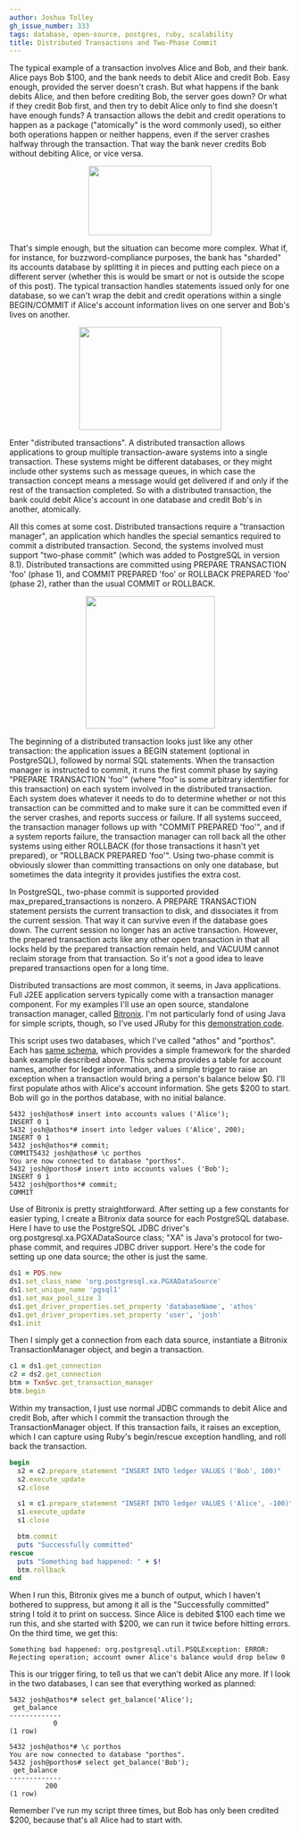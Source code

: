 ```yaml
---
author: Joshua Tolley
gh_issue_number: 333
tags: database, open-source, postgres, ruby, scalability
title: Distributed Transactions and Two-Phase Commit
---
```




The typical example of a transaction involves Alice and Bob, and their bank. Alice pays Bob $100, and the bank needs to debit Alice and credit Bob. Easy enough, provided the server doesn't crash. But what happens if the bank debits Alice, and then before crediting Bob, the server goes down? Or what if they credit Bob first, and then try to debit Alice only to find she doesn't have enough funds? A transaction allows the debit and credit operations to happen as a package ("atomically" is the word commonly used), so either both operations happen or neither happens, even if the server crashes halfway through the transaction. That way the bank never credits Bob without debiting Alice, or vice versa.

<a href="/blog/2010/07/29/distributed-transactions-and-two-phase/image-0-big.png" onblur="try {parent.deselectBloggerImageGracefully();} catch(e) {}"><img alt="" border="0" id="BLOGGER_PHOTO_ID_5499431340481218818" src="/blog/2010/07/29/distributed-transactions-and-two-phase/image-0.png" style="display:block; margin:0px auto 10px; text-align:center;cursor:pointer; cursor:hand;width: 220px; height: 124px;"/></a>

 

That's simple enough, but the situation can become more complex. What if, for instance, for buzzword-compliance purposes, the bank has "sharded" its accounts database by splitting it in pieces and putting each piece on a different server (whether this is would be smart or not is outside the scope of this post). The typical transaction handles statements issued only for one database, so we can't wrap the debit and credit operations within a single BEGIN/COMMIT if Alice's account information lives on one server and Bob's lives on another.

<a href="/blog/2010/07/29/distributed-transactions-and-two-phase/image-1-big.png" onblur="try {parent.deselectBloggerImageGracefully();} catch(e) {}"><img alt="" border="0" id="BLOGGER_PHOTO_ID_5499430402449915634" src="/blog/2010/07/29/distributed-transactions-and-two-phase/image-1.png" style="display:block; margin:0px auto 10px; text-align:center;cursor:pointer; cursor:hand;width: 255px; height: 184px;"/></a>

 

Enter "distributed transactions". A distributed transaction allows applications to group multiple transaction-aware systems into a single transaction. These systems might be different databases, or they might include other systems such as message queues, in which case the transaction concept means a message would get delivered if and only if the rest of the transaction completed. So with a distributed transaction, the bank could debit Alice's account in one database and credit Bob's in another, atomically.

All this comes at some cost. Distributed transactions require a "transaction manager", an application which handles the special semantics required to commit a distributed transaction. Second, the systems involved must support "two-phase commit" (which was added to PostgreSQL in version 8.1). Distributed transactions are committed using PREPARE TRANSACTION 'foo' (phase 1), and COMMIT PREPARED 'foo' or ROLLBACK PREPARED 'foo' (phase 2), rather than the usual COMMIT or ROLLBACK.

<a href="/blog/2010/07/29/distributed-transactions-and-two-phase/image-2-big.png" onblur="try {parent.deselectBloggerImageGracefully();} catch(e) {}"><img alt="" border="0" id="BLOGGER_PHOTO_ID_5499430097935795154" src="/blog/2010/07/29/distributed-transactions-and-two-phase/image-2.png" style="display:block; margin:0px auto 10px; text-align:center;cursor:pointer; cursor:hand;width: 231px; height: 237px;"/></a>

 

The beginning of a distributed transaction looks just like any other transaction: the application issues a BEGIN statement (optional in PostgreSQL), followed by normal SQL statements. When the transaction manager is instructed to commit, it runs the first commit phase by saying "PREPARE TRANSACTION 'foo'" (where "foo" is some arbitrary identifier for this transaction) on each system involved in the distributed transaction. Each system does whatever it needs to do to determine whether or not this transaction can be committed and to make sure it can be committed even if the server crashes, and reports success or failure. If all systems succeed, the transaction manager follows up with "COMMIT PREPARED 'foo'", and if a system reports failure, the transaction manager can roll back all the other systems using either ROLLBACK (for those transactions it hasn't yet prepared), or "ROLLBACK PREPARED 'foo'". Using two-phase commit is obviously slower than committing transactions on only one database, but sometimes the data integrity it provides justifies the extra cost.

In PostgreSQL, two-phase commit is supported provided max_prepared_transactions is nonzero. A PREPARE TRANSACTION statement persists the current transaction to disk, and  dissociates it from the current session. That way it can survive even if the database goes down. The current session no longer has an active transaction. However, the prepared transaction acts like any other open transaction in that all locks held by the prepared transaction remain held, and VACUUM cannot reclaim storage from that transaction. So it's not a good idea to leave prepared transactions open for a long time.

Distributed transactions are most common, it seems, in Java applications. Full J2EE application servers typically come with a transaction manager component. For my examples I'll use an open source, standalone transaction manager, called [Bitronix](http://docs.codehaus.org/display/BTM/Home). I'm not particularly fond of using Java for simple scripts, though, so I've used JRuby for this [demonstration code](http://josh.endpoint.com/bitronix.rb).

This script uses two databases, which I've called "athos" and "porthos". Each has [same schema](http://josh.endpoint.com/athos.sql), which provides a simple framework for the sharded bank example described above. This schema provides a table for account names, another for ledger information, and a simple trigger to raise an exception when a transaction would bring a person's balance below $0. I'll first populate athos with Alice's account information. She gets $200 to start. Bob will go in the porthos database, with no initial balance.

```nohighlight
5432 josh@athos# insert into accounts values ('Alice');
INSERT 0 1
5432 josh@athos*# insert into ledger values ('Alice', 200);
INSERT 0 1
5432 josh@athos*# commit;
COMMIT5432 josh@athos# \c porthos
You are now connected to database "porthos".
5432 josh@porthos# insert into accounts values ('Bob');
INSERT 0 1
5432 josh@porthos*# commit;
COMMIT
```

Use of Bitronix is pretty straightforward. After setting up a few constants for easier typing, I create a Bitronix data source for each PostgreSQL database. Here I have to use the PostgreSQL JDBC driver's org.postgresql.xa.PGXADataSource class; "XA" is Java's protocol for two-phase commit, and requires JDBC driver support. Here's the code for setting up one data source; the other is just the same.

```ruby
ds1 = PDS.new
ds1.set_class_name 'org.postgresql.xa.PGXADataSource'
ds1.set_unique_name 'pgsql1'
ds1.set_max_pool_size 3
ds1.get_driver_properties.set_property 'databaseName', 'athos'
ds1.get_driver_properties.set_property 'user', 'josh'
ds1.init
```

Then I simply get a connection from each data source, instantiate a Bitronix TransactionManager object, and begin a transaction.

```ruby
c1 = ds1.get_connection
c2 = ds2.get_connection
btm = TxnSvc.get_transaction_manager
btm.begin
```

Within my transaction, I just use normal JDBC commands to debit Alice and credit Bob, after which I commit the transaction through the TransactionManager object. If this transaction fails, it raises an exception, which I can capture using Ruby's begin/rescue exception handling, and roll back the transaction.

```ruby
begin
  s2 = c2.prepare_statement "INSERT INTO ledger VALUES ('Bob', 100)"
  s2.execute_update
  s2.close

  s1 = c1.prepare_statement "INSERT INTO ledger VALUES ('Alice', -100)"
  s1.execute_update
  s1.close

  btm.commit
  puts "Successfully committed"
rescue
  puts "Something bad happened: " + $!
  btm.rollback
end
```

When I run this, Bitronix gives me a bunch of output, which I haven't bothered to suppress, but among it all is the "Successfully committed" string I told it to print on success. Since Alice is debited $100 each time we run this, and she started with $200, we can run it twice before hitting errors. On the third time, we get this:

```nohighlight
Something bad happened: org.postgresql.util.PSQLException: ERROR: Rejecting operation; account owner Alice's balance would drop below 0
```

This is our trigger firing, to tell us that we can't debit Alice any more. If I look in the two databases, I can see that everything worked as planned:

```nohighlight
5432 josh@athos*# select get_balance('Alice');
 get_balance 
-------------
           0
(1 row)

5432 josh@athos*# \c porthos 
You are now connected to database "porthos".
5432 josh@porthos# select get_balance('Bob');
 get_balance 
-------------
         200
(1 row)
```

Remember I've run my script three times, but Bob has only been credited $200, because that's all Alice had to start with.


